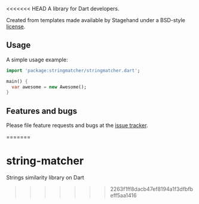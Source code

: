 <<<<<<< HEAD
A library for Dart developers.

Created from templates made available by Stagehand under a BSD-style
[license](https://github.com/dart-lang/stagehand/blob/master/LICENSE).

## Usage

A simple usage example:

```dart
import 'package:stringmatcher/stringmatcher.dart';

main() {
  var awesome = new Awesome();
}
```

## Features and bugs

Please file feature requests and bugs at the [issue tracker][tracker].

[tracker]: http://example.com/issues/replaceme
=======
# string-matcher
Strings similarity library on Dart
>>>>>>> 2263f1ff8dacb47ef8194a1f3dfbfbeff5aa1416
